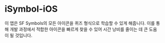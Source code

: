 # iSymbol-iOS
이 앱은 SF Symbols의 모든 아이콘을 퀴즈 형식으로 학습할 수 있게 해줍니다. 이를 통해 개발 과정에서 적합한 아이콘을 빠르게 찾을 수 있어 시간 낭비를 줄이는 데 큰 도움이 될 것입니다.
